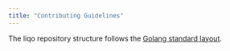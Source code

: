 ```yaml
---
title: "Contributing Guidelines"
---
```


The liqo repository structure follows the [Golang standard layout](https://github.com/golang-standards/project-layout).
